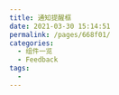 ```yaml
---
title: 通知提醒框
date: 2021-03-30 15:14:51
permalink: /pages/668f01/
categories:
  - 组件一览
  - Feedback
tags:
  - 
---
```

